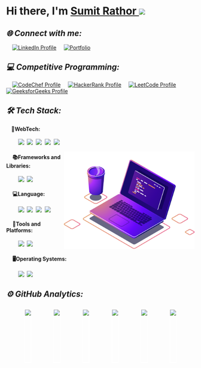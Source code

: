 # Hi there, I'm <a href="https://www.sumitrathor.rf.gd" target="_blank"> Sumit Rathor </a> <img src="https://media.giphy.com/media/hvRJCLFzcasrR4ia7z/giphy.gif" height="25px">

## _🌐 Connect with me:_
&nbsp;&nbsp;&nbsp;&nbsp;<a href="https://www.linkedin.com/in/sumitrathor"><img src="https://img.shields.io/badge/LinkedIn-0A66C2?style=for-the-badge&logo=linkedin&logoColor=white" alt="LinkedIn Profile"></a>
&nbsp;&nbsp;&nbsp;&nbsp;<a href="https://sumitrathor.rf.gd/" targert="_main"><img src="https://img.shields.io/badge/Portfolio-red?style=for-the-badge&logo=google-chrome&logoColor=white" alt="Portfolio"></a>

## _💻 Competitive Programming:_
&nbsp;&nbsp;&nbsp;&nbsp;<a href="https://www.codechef.com/users/sumitrathor"><img src="https://img.shields.io/badge/CodeChef-%2364371b?style=for-the-badge&logo=codechef&logoColor=white" alt="CodeChef Profile"></a>
&nbsp;&nbsp;&nbsp;&nbsp;<a href="https://www.hackerrank.com/profile/sumitrathor" target="_blank"><img src="https://img.shields.io/badge/HackerRank-%231BA94C?style=for-the-badge&logo=hackerrank&logoColor=white" alt="HackerRank Profile"></a>
&nbsp;&nbsp;&nbsp;&nbsp;<a href="https://leetcode.com/u/SumitRathor/" target="_blank"><img src="https://img.shields.io/badge/LeetCode-000000?style=for-the-badge&logo=leetcode&logoColor=ffa116" alt="LeetCode Profile"></a>
&nbsp;&nbsp;&nbsp;&nbsp;<a href="https://www.geeksforgeeks.org/user/sumitrathor/" target="_blank"><img src="https://img.shields.io/badge/GeeksforGeeks-%230F9D58?style=for-the-badge&logo=geeksforgeeks&logoColor=white" alt="GeeksforGeeks Profile"></a>

## _🛠 Tech Stack:_
#### &nbsp;&nbsp;&nbsp;&nbsp;📝WebTech: 
&nbsp;&nbsp;&nbsp;&nbsp;&nbsp;&nbsp;&nbsp;&nbsp;<img src="https://img.shields.io/badge/-HTML5-DE5934?logo=HTML5&logoColor=white&style=flat">&nbsp;
<img src="https://img.shields.io/badge/-CSS3-2275B2?logo=CSS3&logoColor=white&style=flat">&nbsp;
<img src="https://img.shields.io/badge/-JavaScript-437CAC?logo=JavaScript&logoColor=white&style=flat">&nbsp;
<img src="https://img.shields.io/badge/-PHP-8C8C8C?logo=php&logoColor=white&style=flat">&nbsp;
<img src="https://img.shields.io/badge/-MySQL-4479A1?logo=mysql&logoColor=white&style=flat">&nbsp;

<img src="https://github.com/sumitrathor1/sumitrathor1/blob/main/assets/illustration.png" min-width="300px" max-width="300px" width="350px" align="right">   

#### &nbsp;&nbsp;&nbsp;&nbsp; 📚Frameworks and Libraries:
&nbsp;&nbsp;&nbsp;&nbsp;&nbsp;&nbsp;&nbsp;&nbsp;<img src="https://img.shields.io/badge/-Bootstrap-563D7C?logo=bootstrap&logoColor=white&style=flat">&nbsp;
<img src="https://img.shields.io/badge/-React-0E7ACE?logo=React&logoColor=white&style=flat">&nbsp;

#### &nbsp;&nbsp;&nbsp;&nbsp; 💻Language: 
&nbsp;&nbsp;&nbsp;&nbsp;&nbsp;&nbsp;&nbsp;&nbsp;<img src="https://img.shields.io/badge/-C-00599C?logo=c&logoColor=white&style=flat">&nbsp;
<img src="https://img.shields.io/badge/-C++-00599C?logo=cplusplus&logoColor=white&style=flat">&nbsp;
<img src="https://img.shields.io/badge/-Python-3776AB?logo=python&logoColor=white&style=flat">&nbsp;
<img src="https://img.shields.io/badge/-Java-DE1D2D?logo=java&logoColor=white&style=flat">&nbsp;


#### &nbsp;&nbsp;&nbsp;&nbsp; 🧰Tools and Platforms: 
&nbsp;&nbsp;&nbsp;&nbsp;&nbsp;&nbsp;&nbsp;&nbsp;<img src="https://img.shields.io/badge/-VS%20Code-25AEF4?logo=visualstudio&logoColor=white&style=flat">&nbsp;
<img src="https://img.shields.io/badge/-Git-orange?logo=Git&logoColor=white&style=flat">

#### &nbsp;&nbsp;&nbsp;&nbsp; 🖥️Operating Systems:
&nbsp;&nbsp;&nbsp;&nbsp;&nbsp;&nbsp;&nbsp;&nbsp;<img src="https://img.shields.io/badge/-Windows-0F7BCF?logo=Windows&logoColor=white&style=flat">  
<img src="https://img.shields.io/badge/-Linux-EDBD2B?logo=Linux&logoColor=black&style=flat"> 

## _⚙️ GitHub Analytics:_
<div align="center" style="display: flex; justify-content: space-evenly; align-items: center; flex-wrap: wrap;">
  <img src="https://github-profile-summary-cards.vercel.app/api/cards/profile-details?username=sumitrathor1&theme=dark&hide_border=false" style="margin: 10px; border: 2px solid white; height: 140px;">
  <img src="https://github-readme-streak-stats.herokuapp.com/?user=sumitrathor1&theme=dark&hide_border=false" style="margin: 10px; border: 2px solid white; height: 140px;">
  <img src="https://github-profile-summary-cards.vercel.app/api/cards/stats?username=sumitrathor1&theme=dark&hide_border=false" style="margin: 10px; border: 2px solid white; height: 140px;">
  <img src="https://github-readme-stats.vercel.app/api/top-langs/?username=sumitrathor1&theme=dark&hide_border=false&include_all_commits=false&count_private=false&layout=compact" style="margin: 10px; border: 2px solid white; height: 140px;">
  <img src="https://github-profile-summary-cards.vercel.app/api/cards/most-commit-language?username=sumitrathor1&theme=dark" style="margin: 10px; border: 2px solid white; height: 140px;">
  <img src="https://github-profile-summary-cards.vercel.app/api/cards/repos-per-language?username=sumitrathor1&theme=dark" style="margin: 10px; border: 2px solid white; height: 140px;">
</div>
